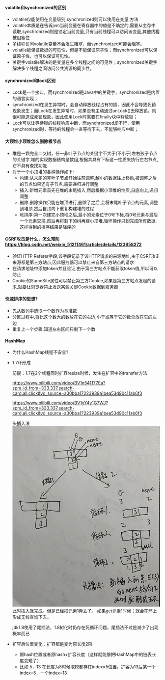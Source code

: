 #### volatile和synchronized的区别
* volatile仅能使用在变量级别,synchronized则可以使用在变量,方法
* volatile本质是在告诉jvm当前变量在寄存器中的值是不确定的,需要从主存中读取,synchronized则是锁定当前变量,只有当前线程可以访问该变量,其他线程被阻塞住
* 多线程访问volatile变量不会发生阻塞，而synchronized可能会阻塞。
* volatile能保证数据的可见性，但是不能保证原子性；而synchronized可以保证原子性，也可以保证可见性。
* 关键字volatile解决的是变量在多个线程之间的可见性；synchronized关键字解决多个线程之间访问公共资源的同步性。
#### synchronized和lock区别
* Lock是一个接口，而synchronized是Java中的关键字，synchronized是内置的语言实现；
* synchronized在发生异常时，会自动释放线程占有的锁，因此不会导致死锁现象发生；而Lock在发生异常时，如果没有主动通过unLock()去释放锁，则很可能造成死锁现象，因此使用Lock时需要在finally块中释放锁；
* Lock可以让等待锁的线程响应中断，而synchronized却不行，使用synchronized时，等待的线程会一直等待下去，不能够响应中断；
#### 大顶堆小顶堆怎么删除根节点
* 堆是一颗完全二叉树，任一非叶子节点的关键字不大于(不小于)左右孩子节点的关键字,堆的实现数据结构是数组,根据其具有下标这一性质来执行左右节点,它不具有查找功能
* 对于一个小顶堆的各种操作如下:
    * 构建:从末尾的非叶子节点开始往前调整,越小的数据往上移动,被调整之后的节点如果还有子节点,需要递归进行调整
    * 插入:新增元素首先在堆的末尾插入,然后根据小顶堆的性质,自底向上,递归调整
    * 删除:删除操作只能在堆顶进行,删除了之后,会将末尾叶子节点的元素,调整到堆顶,然后自顶向下重复构建堆的过程
    * 堆排序:第一次建完小顶堆之后,最小的元素位于0号下标,将0号元素与最后一个元素交换,然后再将剩下的树再建小顶堆,循环操作只到完成所有数据,这样得到的排序结果是降序的
#### CSRF攻击是什么，怎么预防 https://blog.csdn.net/weixin_51211461/article/details/123958272
* 验证HTTP Referer字段,该字段记录了该HTTP请求的来源地址,由于CSRF攻击来源都是第三方站点,因此服务器可以禁止来自第三方站点的请求
* 在请求地址中添加token并且验证,由于第三方站点不能获取token值,所以可以防止
* Cookie的SameSite属性可以禁止第三方Cookie,如果是第三方站点发起的请求,就要让浏览器禁止发送某些关键Cookie数据到服务器
#### 快速排序的思想?
* 先从数列中选取一个数作为基准数
* 分区过程中,将比这个数大的数放在它的右边,小于或等于它的数全放在它的左边
* 重复上一个步骤,知道左右区间只剩下一个数

#### HashMap
* 为什么HashMap线程不安全?
  
* 1.7环形成

   前提：1.7在2个线程同时扩容resize时候，发生在扩容中的transfer方法
	
	https://www.bilibili.com/video/BV1n541177Ea?spm_id_from=333.337.search-card.all.click&vd_source=a30bba17223939a1bea53d90c11ab6f3
	
	https://www.bilibili.com/video/BV1yY4y1G7WJ?spm_id_from=333.337.search-card.all.click&vd_source=a30bba17223939a1bea53d90c11ab6f3
	    
	头插入法
	![](./hashmap扩容形成环过程.png "hashmap扩容形成环过程")
	此时插入就完成。但是已经把元素1弄丢了。
	如果get元素1时候；就会在环上形成无线查询下去。
	
	jdk1.8使用了尾插法，1.8树化时仍存在死循环问题，尾插法不过是减少了出现概率而已
* 扩容后位置变化：扩容都是变为原长度2陪
	* 原hash位置或者原hash+扩容长度（这样就能够把HashMap中的链表长度变短了）
	* 比如 5，13 在长度为8时候取模都存在index=5位置。扩容为13后某一个index=5，一个index=13
				